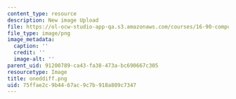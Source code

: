 ```yaml
---
content_type: resource
description: New image Upload
file: https://ol-ocw-studio-app-qa.s3.amazonaws.com/courses/16-90-computational-methods-in-aerospace-engineering-spring-2014/75ffae2c9b4467ac9c7b918a809c7347_oneddiff.png
file_type: image/png
image_metadata:
  caption: ''
  credit: ''
  image-alt: ''
parent_uid: 91200789-ca43-fa38-473a-bc690667c305
resourcetype: Image
title: oneddiff.png
uid: 75ffae2c-9b44-67ac-9c7b-918a809c7347
---
```

